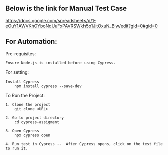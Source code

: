 Below is the link for Manual Test Case
---------------------------------------

https://docs.google.com/spreadsheets/d/1-eOuY1AWVKhOYboNdUuFxPAVRSWkh5o1JitOxuN_Biw/edit?gid=0#gid=0


For Automation:
---------------
Pre-requisites:
    
    Ensure Node.js is installed before using Cypress.
           
For setting:

    Install Cypress
        npm install cypress --save-dev

To Run the Project:

    1. Clone the project
        git clone <URL>

    2. Go to project directory
        cd cypress-assigment

    3. Open Cypress
        npx cypress open

    4. Run test in Cypress --  After Cypress opens, click on the test file to run it.

